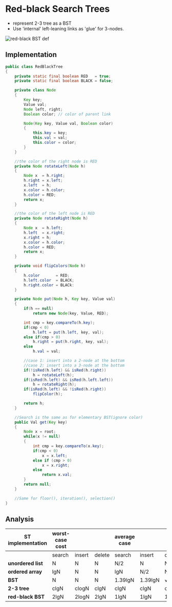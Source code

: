 # Red-black Search Trees


+ represent 2-3 tree as a BST
+ Use 'internal' left-leaning links as 'glue' for 3-nodes.

![](http://farm8.staticflickr.com/7378/9191629658_7747d796a8.jpg "red-black BST def")

## Implementation

``` java
public class RedBlackTree
{
    private static final boolean RED   = true;
    private static final boolean BLACK = false;

    private class Node
    {
        Key key;
        Value val;
        Node left, right;
        Boolean color; // color of parent link

        Node(Key key, Value val, Boolean color)
        {
            this.key = key;
            this.val = val;
            this.color = color;
        }
    }

    //the color of the right node is RED
    private Node rotateLeft(Node h)
    {
        Node x  = h.right;
        h.right = x.left;
        x.left  = h;
        x.color = h.color;
        h.color = RED;
        return x;
    }

    //the color of the left node is RED
    private Node rotateRight(Node h)
    {
        Node x  = h.left;
        h.left  = x.right;
        x.right = h;
        x.color = h.color;
        h.color = RED;
        return x;
    }

    private void flipColors(Node h)
    {
        h.color       = RED;
        h.left.color  = BLACK;
        h.right.color = BLACk:
    }

    private Node put(Node h, Key key, Value val)
    {
        if(h == null)
            return new Node(key, Value, RED);

        int cmp = key.compareTo(h.key);
        if(cmp < 0)
            h.left = put(h.left, key, val);
        else if(cmp > 0)
            h.right = put(h.right, key, val);
        else
            h.val = val;

        //case 1: insert into a 2-node at the bottom
        //case 2: insert into a 3-node at the bottom
        if(!isRed(h.left) && isRed(h.right))
            h = rotateLeft(h);
        if(isRed(h.left) && isRed(h.left.left))
            h = rotateRight(h);
        if(isRed(h.left) && !isRed(h.right))
            flipColor(h);

        return h;
    }

    //Search is the same as for elementary BST(ignore color)
    public Val get(Key key)
    {
        Node x = root;
        while(x != null)
        {
            int cmp = key.compareTo(x.key);
            if(cmp < 0)
                x = x.left;
            else if (cmp > 0)
                x = x.right;
            else
                return x.val;
        }
        return null;
    }

    //Same for floor(), iteration(), selection()
}
```

## Analysis

| ST implementation | worst-case cost          ||| average case           ||| ordered iteration | key interface |
|------------------ | ----------|--------|-------- | -----------|---|---------- |-------------------|---------------|
|                   | search | insert | delete   | search  | insert |delete |                   |               |
|**unordered list** | N      | N      | N        | N/2     | N      | N/2   | no                | equals()      |
|**ordered array**  | lgN    | N      | N        | lgN     | N/2    | N/2   | yes               | compareTo()   |
|**BST**            | N      | N      | N        | 1.39lgN |1.39lgN | √n    | yes               | compareTo()   |
| **2-3 tree**    | clgN     | clogN  | clgN     | clgN    | clgN   | clogN | yes               | compareto()   |
|**red-black BST**| 2lgN     | 2logN  | 2lgN     | 1lgN    | 1lgN   | 1logN | yes               | compareto()   |





